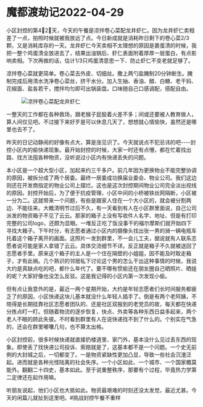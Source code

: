 # 魔都渡劫记2022-04-29



小区封控的第4⃣️2⃣️天，今天的午餐是凉拌卷心菜配龙井虾仁。因为龙井虾仁卖相差了一点，拍照时候就被我放远了点。今日新成就是消耗昨日剩下的卷心菜2/3颗，又是消耗库存的一天。龙井虾仁今天卖相不太理想的原因是裹蛋清的时候，我把一整个鸡蛋清全放进去了，结果出油锅后、虾仁表面附着厚厚一层蛋白，有点影响卖相。下次再做的话，估计1/3只鸡蛋清意思一下、防止虾仁不变老就足够了。

凉拌卷心菜就更简单。卷心菜去外皮、切细丝。撒上两勺盐腌制20分钟断生。腌制完成后用清水洗净卷心菜丝，挤干水分。加入生抽、香油、醋、白糖、老干妈、花椒面、盐各若干，搅拌均匀即可出锅装盘。口味随自己口感调配，搭配自由。<figure class="wp-block-image">

<img decoding="async" src="https://i0.wp.com/s2.loli.net/2022/04/29/nhfWLbBpRAc5I4D.png?w=640&#038;ssl=1" alt="凉拌卷心菜配龙井虾仁" data-recalc-dims="1" /> </figure>

一整天的工作都在各种救场，跟老猴子屁股着火差不多；间或还要被人教育做人，算人间仅见吧。不过接下来好歹是可以休息几天了，想想就心情愉快，虽然还是哪里也去不了。

昨天的日记动静闹的好像有点大，算是涨见识了。今天就说点不犯忌讳的吧\----封控小区内的偷快递现象。最开始封控的时候，大家一时还有点懵，都在忙着找出路、找方法囤各种物资，没听说过小区内有快递丢失的问题。

本小区是一个超大型小区，加起来约三千多户。前几年因为更换物业不能完整协调的原因，被拆分成了两个居委。最终一居委成功换届业委会、物业公司。我们这边则还在开发商指定的物业公司上摆烂。这也是这次封控期间物业公司完全淡出视线的原因。封控开始后，为了便于抗疫管理，小区中间的小桥被铁丝网隔断，小区被一分为二。这就带来一个问题，有些是跟家人住在一个大小区的，就会被分割两边、不能往来。大概清明节过后不久，有一天看到有人在小区群里面说，自己公司派发的物资箱子不见了云云。那家的箱子上没有写收件人名字、地址、但是有打印完整的公司logo，还颇为显眼。一堆反正吃了饭没事干的福尔摩斯们就开始四下寻找大箱子。下午时分，有志愿者通过小区内的摄像头找出张一男的骑一辆电瓶车托着这个箱子离开的画面。这照片一发到群里，不一会儿工夫，据说就有人联系志愿者说可能是家人拿错了云云。具体交流细节不详。反正就是箱子不久就被送回了志愿者手里。原来这个箱子的主人是一个住在隔壁的小姐姐，因不能及时取走箱子，才有此祸。几个熟识的邻居私下讨论这个男的怎么干出这种事情的时候，我说大约是真缺点吃的吧，都什么年代了。要不哪有惯偷还在朋友圈自己晒照片、晒娃的呢？大家好像也没怎么反驳。这是我记得的小区内第一次发现小偷。

但有点让我意外的是，最近一两个星期开始，大约是年轻志愿者们长时间服务都疲乏了的原因，小区快递这块儿基本就没什么年轻人插手了。倒是有两个老阿姨，不晓得是长期挂靠社区志愿者团队的、还是社区双报到的老党员的故，每天都在快递分拣点盯一盯。但随着物流的逐步恢复，快点、外卖等各种东西日益多起来，两个老人不眠的顾此失彼。不时看到群里有人在说快递找不到了什么的。个别实在气急的，还会在群里嘟囔几句，也不算太出格。

小区封控前，很多时候快递就直接扔楼道里、家门外，基本没什么见过丢东西的现象。即使丢了找快递公司投诉、索赔就是了，这基本都不是一个问题。一个史无前例的大封城之后，一切都变了。一是物资紧缺性更加凸显，导致一些社会沉渣泛起。进而就是各种光怪陆离的社会失序。一个小区如此、一个城市、一个国家概莫能外。翻翻二十四史，基本如此。至于说重整秩序，那要有个过程，毕竟热力学第二定律还在起作用嘛。

听朋友说起，他们小区也大抵如此。物资最艰难的时刻还没太发觉，最近尤甚。今天的闲篇儿就扯到这里吧。#挑战封控午餐不重样

